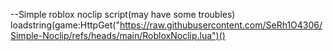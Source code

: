 --Simple roblox noclip script(may have some troubles)
loadstring(game:HttpGet("https://raw.githubusercontent.com/SeRh1O4306/Simple-Noclip/refs/heads/main/RobloxNoclip.lua")()
